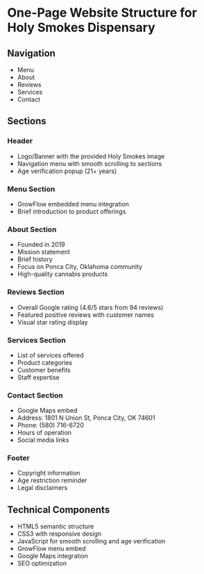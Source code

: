 # One-Page Website Structure for Holy Smokes Dispensary

## Navigation
- Menu
- About
- Reviews
- Services
- Contact

## Sections

### Header
- Logo/Banner with the provided Holy Smokes image
- Navigation menu with smooth scrolling to sections
- Age verification popup (21+ years)

### Menu Section
- GrowFlow embedded menu integration
- Brief introduction to product offerings

### About Section
- Founded in 2019
- Mission statement
- Brief history
- Focus on Ponca City, Oklahoma community
- High-quality cannabis products

### Reviews Section
- Overall Google rating (4.6/5 stars from 94 reviews)
- Featured positive reviews with customer names
- Visual star rating display

### Services Section
- List of services offered
- Product categories
- Customer benefits
- Staff expertise

### Contact Section
- Google Maps embed
- Address: 1801 N Union St, Ponca City, OK 74601
- Phone: (580) 716-6720
- Hours of operation
- Social media links

### Footer
- Copyright information
- Age restriction reminder
- Legal disclaimers

## Technical Components
- HTML5 semantic structure
- CSS3 with responsive design
- JavaScript for smooth scrolling and age verification
- GrowFlow menu embed
- Google Maps integration
- SEO optimization
